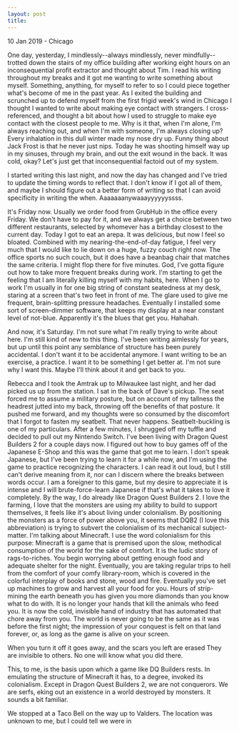 ```yaml
---
layout: post
title: 
---
```


<p class="meta">10 Jan 2019 - Chicago</p>

One day, yesterday, I mindlessly--always mindlessly, never mindfully--trotted down the stairs of my office building after working eight hours on an inconsequential profit extractor and thought about Tim. I read his writing throughout my breaks and it got me wanting to write something about myself. Something, anything, for myself to refer to so I could piece together what's become of me in the past year. As I exited the building and scrunched up to defend myself from the first frigid week's wind in Chicago I thought I wanted to write about making eye contact with strangers. I cross-referenced, and thought a bit about how I used to struggle to make eye contact with the closest people to me. Why is it that, when I'm alone, I'm always reaching out, and when I'm with someone, I'm always closing up? Every inhalation in this dull winter made my nose dry up. Funny thing about Jack Frost is that he never just nips. Today he was shooting himself way up in my sinuses, through my brain, and out the exit wound in the back. It was cold, okay? Let's just get that inconsequential factoid out of my system.

I started writing this last night, and now the day has changed and I've tried to update the timing words to reflect that. I don't know if I got all of them, and maybe I should figure out a better form of writing so that I can avoid specificity in writing the when. Aaaaaaanywaaayyyyyyssss.

It's Friday now. Usually we order food from GrubHub in the office every Friday. We don't have to pay for it, and we always get a choice between two different restaurants, selected by whomever has a birthday closest to the current day. Today I got to eat an arepa. It was delicious, but now I feel so bloated. Combined with my nearing-the-end-of-day fatigue, I feel very much that I would like to lie down on a huge, fuzzy couch right now. The office sports no such couch, but it does have a beanbag chair that matches the same criteria. I might flop there for five minutes. God, I've gotta figure out how to take more frequent breaks during work. I'm starting to get the feeling that I am literally killing myself with my habits, here. When I go to work I'm usually in for one big string of constant seatedness at my desk, staring at a screen that's two feet in front of me. The glare used to give me frequent, brain-splitting pressure headaches. Eventually I installed some sort of screen-dimmer software, that keeps my display at a near constant level of not-blue. Apparently it's the blues that get you. Hahahah.

And now, it's Saturday. I'm not sure what I'm really trying to write about here. I'm still kind of new to this thing. I've been writing aimlessly for years, but up until this point any semblance of structure has been purely accidental. I don't want it to be accidental anymore. I want writing to be an exercise, a practice. I want it to be something I get better at. I'm not sure why I want this. Maybe I'll think about it and get back to you. 

Rebecca and I took the Amtrak up to Milwaukee last night, and her dad picked us up from the station. I sat in the back of Dave's pickup. The seat forced me to assume a military posture, but on account of my tallness the headrest jutted into my back, throwing off the benefits of that posture. It pushed me forward, and my thoughts were so consumed by the discomfort that I forgot to fasten my seatbelt. That never happens. Seatbelt-buckling is one of my particulars. After a few minutes, I shrugged off my tuffle and decided to pull out my Nintendo Switch. I've been living with Dragon Quest Builders 2 for a couple days now. I figured out how to buy games off of the Japanese E-Shop and this was the game that got me to learn. I don't speak Japanese, but I've been trying to learn it for a while now, and I'm using the game to practice recognizing the characters. I can read it out loud, but I still can't derive meaning from it, nor can I discern where the breaks between words occur. I am a foreigner to this game, but my desire to appreciate it is intense and I will brute-force-learn Japanese if that's what it takes to love it completely. By the way, I do already like Dragon Quest Builders 2. I love the farming, I love that the monsters are using my ability to build to support themselves, it feels like it's about living under colonialism. By positioning the monsters as a force of power above you, it seems that DQB2 (I love this abbreviation) is trying to subvert the colonialism of its mechanical subject-matter. I'm talking about Minecraft. I use the word colonialism for this purpose: Minecraft is a game that is premised upon the slow, methodical consumption of the world for the sake of comfort. It is the ludic story of rags-to-riches. You begin worrying about getting enough food and adequate shelter for the night. Eventually, you are taking regular trips to hell from the comfort of your comfy library-room, which is covered in the colorful interplay of books and stone, wood and fire. Eventually you've set up machines to grow and harvest all your food for you. Hours of strip-mining the earth beneath you has given you more diamonds than you know what to do with. It is no longer your hands that kill the animals who feed you. It is now the cold, invisible hand of industry that has automated that chore away from you. The world is never going to be the same as it was before the first night; the impression of your conquest is felt on that land forever, or, as long as the game is alive on your screen.

When you turn it off it goes away, and the scars you left are erased They are invisible to others. No one will know what you did there.

This, to me, is the basis upon which a game like DQ Builders rests. In emulating the structure of Minecraft it has, to a degree, invoked its colonialism. Except in Dragon Quest Builders 2, we are not conquerors. We are serfs, eking out an existence in a world destroyed by monsters. It sounds a bit familiar.

We stopped at a Taco Bell on the way up to Valders. The location was unknown to me, but I could tell we were in